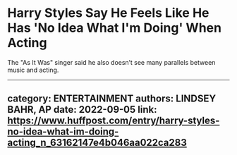 # Harry Styles Say He Feels Like He Has 'No Idea What I'm Doing' When Acting

The "As It Was" singer said he also doesn’t see many parallels between music and acting.

---
category: ENTERTAINMENT
authors: LINDSEY BAHR, AP
date: 2022-09-05
link: https://www.huffpost.com/entry/harry-styles-no-idea-what-im-doing-acting_n_63162147e4b046aa022ca283
---
